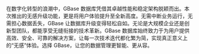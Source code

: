 在数字化转型的浪潮中，GBase 数据库凭借其卓越性能和稳定架构脱颖而出。本次推出的无感升级功能，更是将用户体验提升至全新高度。无需中断业务运行，无需担心数据丢失，GBase 让数据库升级变得轻松自如。无论是大规模企业还是创新型团队，都能享受无缝衔接的技术革新。GBase 数据库始终致力于为用户提供高效、安全、可靠的解决方案，让每一次技术迭代都化繁为简，实现真正意义上的“无感”体验。选择 GBase，让您的数据管理更智能、更从容。